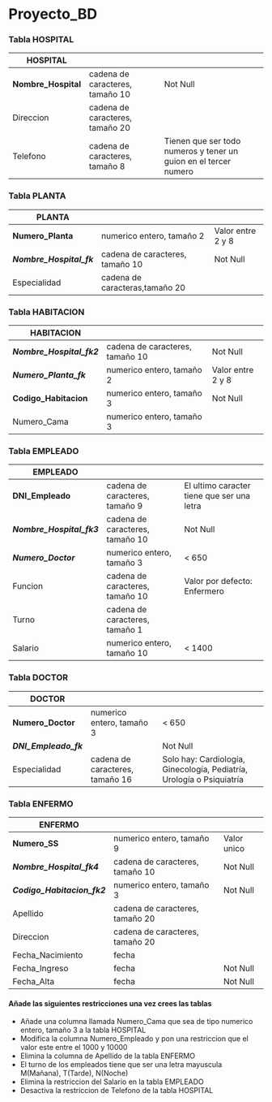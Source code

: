 # Proyecto_BD

### Tabla HOSPITAL

| HOSPITAL            |                                 |                                                                  |
|---------------------|---------------------------------|------------------------------------------------------------------|
| **Nombre_Hospital** | cadena de caracteres, tamaño 10 | Not Null                                                         |
| Direccion           | cadena de caracteres, tamaño 20 |                                                                  |
| Telefono            | cadena de caracteres, tamaño 8  | Tienen que ser todo numeros y tener un guion en el tercer numero |

### Tabla PLANTA

| PLANTA                   |                                 |                   |
|--------------------------|---------------------------------|-------------------|
| **Numero_Planta**        | numerico entero, tamaño 2       | Valor entre 2 y 8 |
| **_Nombre_Hospital_fk_** | cadena de caracteres, tamaño 10 | Not Null          |
| Especialidad             | cadena de caracteras,tamaño 20  |                   |

### Tabla HABITACION

| HABITACION                |                                 |                   |
|---------------------------|---------------------------------|-------------------|
| **_Nombre_Hospital_fk2_** | cadena de caracteres, tamaño 10 | Not Null          |
| **_Numero_Planta_fk_**    | numerico entero, tamaño 2       | Valor entre 2 y 8 |
| **Codigo_Habitacion**     | numerico entero, tamaño 3       | Not Null          |
| Numero_Cama               | numerico entero, tamaño 3       |                   |

### Tabla EMPLEADO

| EMPLEADO                  |                                 |                                            |
|---------------------------|---------------------------------|--------------------------------------------|
| **DNI_Empleado**          | cadena de caracteres, tamaño 9  | El ultimo caracter tiene que ser una letra |
| **_Nombre_Hospital_fk3_** | cadena de caracteres, tamaño 10 | Not Null                                   |
| **_Numero_Doctor_**       | numerico entero, tamaño 3       | < 650                                      |
| Funcion                   | cadena de caracteres, tamaño 10 | Valor por defecto: Enfermero               |
| Turno                     | cadena de caracteres, tamaño 1  |                                            |
| Salario                   | numerico entero, tamaño 10      | < 1400                                     |

### Tabla DOCTOR

| DOCTOR                 |                                 |                                                                       |
|------------------------|---------------------------------|-----------------------------------------------------------------------|
| **Numero_Doctor**      | numerico entero, tamaño 3       | < 650                                                                 |
| **_DNI_Empleado_fk_**  |                                 | Not Null                                                              |
| Especialidad           | cadena de caracteres, tamaño 16 | Solo hay: Cardiología, Ginecología, Pediatría, Urología o Psiquiatría |

### Tabla ENFERMO

| ENFERMO                     |                                 |                 |
|-----------------------------|---------------------------------|-----------------|
| **Numero_SS**               | numerico entero, tamaño 9       | Valor unico     |
| **_Nombre_Hospital_fk4_**   | cadena de caracteres, tamaño 10 | Not Null        |                                                     |
| **_Codigo_Habitacion_fk2_** | numerico entero, tamaño 3       | Not Null        |
| Apellido                    | cadena de caracteres, tamaño 20 |                 |
| Direccion                   | cadena de caracteres, tamaño 20 |                 |
| Fecha_Nacimiento            | fecha                           |                 |
| Fecha_Ingreso               | fecha                           | Not Null        |
| Fecha_Alta                  | fecha                           | Not Null        |


#### Añade las siguientes restricciones una vez crees las tablas
* Añade una columna llamada Numero_Cama que sea de tipo numerico entero, tamaño 3 a la tabla HOSPITAL
* Modifica la columna Numero_Empleado y pon una restriccion que el valor este entre el 1000 y 10000
* Elimina la columna de Apellido de la tabla ENFERMO
* El turno de los empleados tiene que ser una letra mayuscula M(Mañana), T(Tarde), N(Noche)
* Elimina la restriccion del Salario en la tabla EMPLEADO
* Desactiva la restriccion de Telefono de la tabla HOSPITAL
